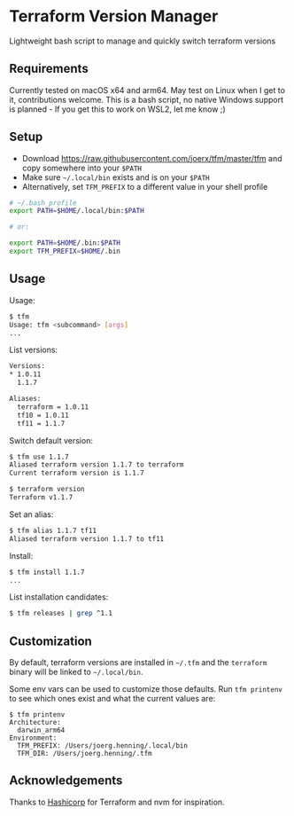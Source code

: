 # Terraform Version Manager

Lightweight bash script to manage and quickly switch terraform versions

## Requirements

Currently tested on macOS x64 and arm64. May test on Linux when I get to it, contributions welcome. This is a bash script, no native Windows support is planned - If you get this to work on WSL2, let me know ;)

## Setup

- Download https://raw.githubusercontent.com/joerx/tfm/master/tfm and copy somewhere into your `$PATH`
- Make sure `~/.local/bin` exists and is on your `$PATH`
- Alternatively, set `TFM_PREFIX` to a different value in your shell profile

```sh
# ~/.bash_profile
export PATH=$HOME/.local/bin:$PATH

# or:

export PATH=$HOME/.bin:$PATH
export TFM_PREFIX=$HOME/.bin
```

## Usage

Usage: 

```sh
$ tfm
Usage: tfm <subcommand> [args]
...
```

List versions:

```sh
Versions:
* 1.0.11
  1.1.7

Aliases:
  terraform = 1.0.11
  tf10 = 1.0.11
  tf11 = 1.1.7
```

Switch default version:

```sh
$ tfm use 1.1.7
Aliased terraform version 1.1.7 to terraform
Current terraform version is 1.1.7

$ terraform version
Terraform v1.1.7
```

Set an alias:

```sh
$ tfm alias 1.1.7 tf11
Aliased terraform version 1.1.7 to tf11
```

Install:

```sh
$ tfm install 1.1.7
...
```

List installation candidates:

```sh
$ tfm releases | grep ^1.1
```

## Customization

By default, terraform versions are installed in `~/.tfm` and the `terraform` binary will be linked to `~/.local/bin`.

Some env vars can be used to customize those defaults. Run `tfm printenv` to see which ones exist and what the current values are:

```
$ tfm printenv
Architecture:
  darwin_arm64
Environment:
  TFM_PREFIX: /Users/joerg.henning/.local/bin
  TFM_DIR: /Users/joerg.henning/.tfm
```

## Acknowledgements

Thanks to [Hashicorp](https://www.hashicorp.com/) for Terraform and nvm for inspiration.
